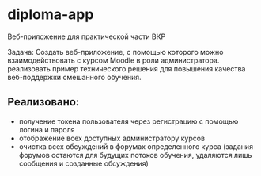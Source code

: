 # diploma-app

Веб-приложение для практической части ВКР

Задача: Создать веб-приложение, с помощью которого можно взаимодействовать с курсом Moodle в роли администратора. реализовать пример технического решения для повышения качества веб-поддержки смешанного обучения.

## Реализовано:

- получение токена пользователя через регистрацию с помощью логина и пароля
- отображение всех доступных администратору курсов
- очистка всех обсуждений в форумах определенного курса (задания форумов остаются для будущих потоков обучения, удаляются лишь сообщения и созданные обсуждения)
